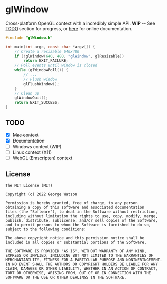 # glWindow

Cross-platform OpenGL context with a incredibly simple API. **WIP** -- See [TODO](https://github.com/takeiteasy/glWindow#todo) section for progress, or [here](https://takeiteasy.github.io/glWindow/) for online documentation.

```c
#include "glWindow.h"

int main(int argc, const char *argv[]) {
    // Create a resizable 640x480
    if (!glWindow(640, 480, "glWindow", glResizable))
        return EXIT_FAILURE;
    // Poll events until window is closed
    while (glWindowPoll()) {
        // ...
        // Flush window
        glFlushWindow();
    }
    // Clean up
    glWindowQuit();
    return EXIT_SUCCESS;
}
```

## TODO

- [X] ~~Mac context~~
- [X] ~~Documentation~~
- [ ] Windows context (WIP)
- [ ] Linux context (X11)
- [ ] WebGL (Emscripten) context

## License
```
The MIT License (MIT)

Copyright (c) 2022 George Watson

Permission is hereby granted, free of charge, to any person
obtaining a copy of this software and associated documentation
files (the "Software"), to deal in the Software without restriction,
including without limitation the rights to use, copy, modify, merge,
publish, distribute, sublicense, and/or sell copies of the Software,
and to permit persons to whom the Software is furnished to do so,
subject to the following conditions:

The above copyright notice and this permission notice shall be
included in all copies or substantial portions of the Software.

THE SOFTWARE IS PROVIDED "AS IS", WITHOUT WARRANTY OF ANY KIND,
EXPRESS OR IMPLIED, INCLUDING BUT NOT LIMITED TO THE WARRANTIES OF
MERCHANTABILITY, FITNESS FOR A PARTICULAR PURPOSE AND NONINFRINGEMENT.
IN NO EVENT SHALL THE AUTHORS OR COPYRIGHT HOLDERS BE LIABLE FOR ANY
CLAIM, DAMAGES OR OTHER LIABILITY, WHETHER IN AN ACTION OF CONTRACT,
TORT OR OTHERWISE, ARISING FROM, OUT OF OR IN CONNECTION WITH THE
SOFTWARE OR THE USE OR OTHER DEALINGS IN THE SOFTWARE.
```
